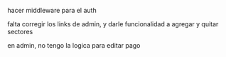 hacer middleware para el auth

falta corregir los links de admin, y darle funcionalidad a agregar y quitar sectores

en admin, no tengo la logica para editar pago
